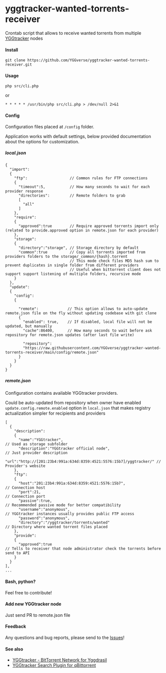 # yggtracker-wanted-torrents-receiver

Crontab script that allows to receive wanted torrents from multiple [YGGtracker](https://github.com/YGGverse/YGGtracker) nodes

#### Install

`git clone https://github.com/YGGverse/yggtracker-wanted-torrents-receiver.git`

#### Usage

`php src/cli.php`

or

`* * * * * /usr/bin/php src/cli.php > /dev/null 2>&1`

#### Config

Configuration files placed at `/config` folder.

Application works with default settings, below provided documentation about the options for customization.

##### local.json

```
{
  "import":
  {
    "ftp":                   // Common rules for FTP connections
    {
      "timeout":5,           // How many seconds to wait for each provider response
      "directories":         // Remote folders to grab
      [
        "all"
      ]
    },
    "require":
    {
      "approved":true        // Require approved torrents import only (related to provide.approved option in remote.json for each provider)
    },
    "storage":
    {
      "directory":"storage", // Storage directory by default
      "common":true          // Copy all torrents imported from providers folders to the storage/_common/{hash}.torrent
                             // This mode check files MD5 hash sum to prevent duplicates in single folder from different providers
                             // Useful when bittorrent client does not support support listening of multiple folders, recursive mode
    }
  },
  "update":
  {
    "config":
    {

      "remote":             // This option allows to auto-update remote.json file on the fly without updating codebase with git clone
      {
        "enabled": true,    // If disabled, local file will not be updated, but manually
        "cache":86400,      // How many seconds to wait before ask repository for remote.json updates (after last file write)

        "repository":
        "https://raw.githubusercontent.com/YGGverse/yggtracker-wanted-torrents-receiver/main/config/remote.json"
      }
    }
  }
}
```

##### remote.json

Configuration contains available YGGtracker providers.

Could be auto-updated from repository when owner have enabled `update.config.remote.enabled` option in `local.json`
that makes registry actualization simpler for recipients and providers

```
[
  {
    "description":
    {
      "name":"YGGtracker",                                                // Used as storage subfolder
      "description":"YGGtracker official node",                           // Just provider description
      "url":"http://[201:23b4:991a:634d:8359:4521:5576:15b7]/yggtracker/" // Provider's website
    },
    "ftp":
    {
      "host":"201:23b4:991a:634d:8359:4521:5576:15b7",                    // Connection host
      "port":21,                                                          // Connection port
      "passive":true,                                                     // Recommended passive mode for better compatibility
      "username":"anonymous",                                             // YGGtracker instances usually provides public FTP access
      "password":"anonymous",
      "directory":"/yggtracker/torrents/wanted"                           // Directory where wanted torrent files placed
    },
    "provide":
    {
      "approved":true                                                     // Tells to receiver that node administrator check the torrents before send to API
    }
  }
],
...
```

#### Bash, python?

Feel free to contribute!

#### Add new YGGtracker node

Just send PR to remote.json file

#### Feedback

Any questions and bug reports, please send to the [Issues](https://github.com/YGGverse/yggtracker-wanted-torrents-receiver/issues)!

#### See also

* [YGGtracker - BitTorrent Network for Yggdrasil](https://github.com/YGGverse/YGGtracker)
* [YGGtracker Search Plugin for qBittorrent](https://github.com/YGGverse/qbittorrent-yggtracker-search-plugin)